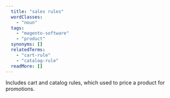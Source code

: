 ```yaml
---
  title: "sales rules"
  wordClasses:
    - "noun"
  tags:
    - "magento-software"
    - "product"
  synonyms: []
  relatedTerms:
    - "cart-rule"
    - "catalog-rule"
  readMore: []
---
```

Includes cart and catalog rules, which used to price a product for promotions.
